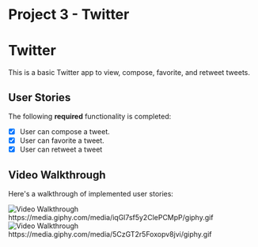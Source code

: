 # Project 3 - Twitter

# Twitter

This is a basic Twitter app to view, compose, favorite, and retweet tweets.

## User Stories

The following **required** functionality is completed:

- [x] User can compose a tweet.
- [x] User can favorite a tweet.
- [x] User can retweet a tweet

## Video Walkthrough

Here's a walkthrough of implemented user stories:

<img src='https://media.giphy.com/media/iqGl7sf5y2ClePCMpP/giphy.gif' title='Video Walkthrough' width='' alt='Video Walkthrough' />
https://media.giphy.com/media/iqGl7sf5y2ClePCMpP/giphy.gif

<img src='https://media.giphy.com/media/5CzGT2r5Foxopv8jvi/giphy.gif' title='Video Walkthrough' width='' alt='Video Walkthrough' />
https://media.giphy.com/media/5CzGT2r5Foxopv8jvi/giphy.gif

